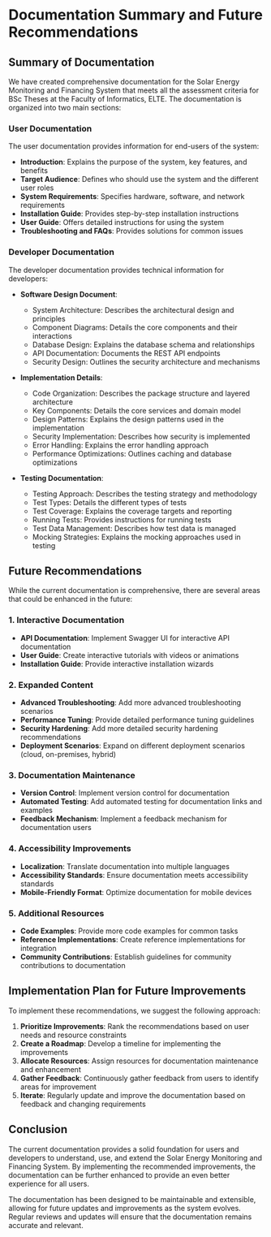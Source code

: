 # Documentation Summary and Future Recommendations

## Summary of Documentation

We have created comprehensive documentation for the Solar Energy Monitoring and Financing System that meets all the assessment criteria for BSc Theses at the Faculty of Informatics, ELTE. The documentation is organized into two main sections:

### User Documentation

The user documentation provides information for end-users of the system:

- **Introduction**: Explains the purpose of the system, key features, and benefits
- **Target Audience**: Defines who should use the system and the different user roles
- **System Requirements**: Specifies hardware, software, and network requirements
- **Installation Guide**: Provides step-by-step installation instructions
- **User Guide**: Offers detailed instructions for using the system
- **Troubleshooting and FAQs**: Provides solutions for common issues

### Developer Documentation

The developer documentation provides technical information for developers:

- **Software Design Document**:
  - System Architecture: Describes the architectural design and principles
  - Component Diagrams: Details the core components and their interactions
  - Database Design: Explains the database schema and relationships
  - API Documentation: Documents the REST API endpoints
  - Security Design: Outlines the security architecture and mechanisms

- **Implementation Details**:
  - Code Organization: Describes the package structure and layered architecture
  - Key Components: Details the core services and domain model
  - Design Patterns: Explains the design patterns used in the implementation
  - Security Implementation: Describes how security is implemented
  - Error Handling: Explains the error handling approach
  - Performance Optimizations: Outlines caching and database optimizations

- **Testing Documentation**:
  - Testing Approach: Describes the testing strategy and methodology
  - Test Types: Details the different types of tests
  - Test Coverage: Explains the coverage targets and reporting
  - Running Tests: Provides instructions for running tests
  - Test Data Management: Describes how test data is managed
  - Mocking Strategies: Explains the mocking approaches used in testing

## Future Recommendations

While the current documentation is comprehensive, there are several areas that could be enhanced in the future:

### 1. Interactive Documentation

- **API Documentation**: Implement Swagger UI for interactive API documentation
- **User Guide**: Create interactive tutorials with videos or animations
- **Installation Guide**: Provide interactive installation wizards

### 2. Expanded Content

- **Advanced Troubleshooting**: Add more advanced troubleshooting scenarios
- **Performance Tuning**: Provide detailed performance tuning guidelines
- **Security Hardening**: Add more detailed security hardening recommendations
- **Deployment Scenarios**: Expand on different deployment scenarios (cloud, on-premises, hybrid)

### 3. Documentation Maintenance

- **Version Control**: Implement version control for documentation
- **Automated Testing**: Add automated testing for documentation links and examples
- **Feedback Mechanism**: Implement a feedback mechanism for documentation users

### 4. Accessibility Improvements

- **Localization**: Translate documentation into multiple languages
- **Accessibility Standards**: Ensure documentation meets accessibility standards
- **Mobile-Friendly Format**: Optimize documentation for mobile devices

### 5. Additional Resources

- **Code Examples**: Provide more code examples for common tasks
- **Reference Implementations**: Create reference implementations for integration
- **Community Contributions**: Establish guidelines for community contributions to documentation

## Implementation Plan for Future Improvements

To implement these recommendations, we suggest the following approach:

1. **Prioritize Improvements**: Rank the recommendations based on user needs and resource constraints
2. **Create a Roadmap**: Develop a timeline for implementing the improvements
3. **Allocate Resources**: Assign resources for documentation maintenance and enhancement
4. **Gather Feedback**: Continuously gather feedback from users to identify areas for improvement
5. **Iterate**: Regularly update and improve the documentation based on feedback and changing requirements

## Conclusion

The current documentation provides a solid foundation for users and developers to understand, use, and extend the Solar Energy Monitoring and Financing System. By implementing the recommended improvements, the documentation can be further enhanced to provide an even better experience for all users.

The documentation has been designed to be maintainable and extensible, allowing for future updates and improvements as the system evolves. Regular reviews and updates will ensure that the documentation remains accurate and relevant.